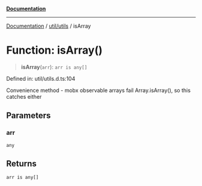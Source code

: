[**Documentation**](../../../index.md)

***

[Documentation](../../../index.md) / [util/utils](../index.md) / isArray

# Function: isArray()

> **isArray**(`arr`): `arr is any[]`

Defined in: util/utils.d.ts:104

Convenience method - mobx observable arrays fail Array.isArray(), so this catches either

## Parameters

### arr

`any`

## Returns

`arr is any[]`
